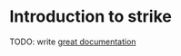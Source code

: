 # Introduction to strike

TODO: write [great documentation](http://jacobian.org/writing/what-to-write/)
